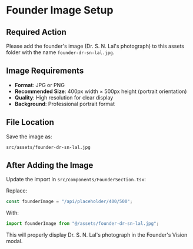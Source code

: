 # Founder Image Setup

## Required Action

Please add the founder's image (Dr. S. N. Lal's photograph) to this assets folder with the name `founder-dr-sn-lal.jpg`.

## Image Requirements

- **Format**: JPG or PNG
- **Recommended Size**: 400px width × 500px height (portrait orientation)
- **Quality**: High resolution for clear display
- **Background**: Professional portrait format

## File Location

Save the image as:
```
src/assets/founder-dr-sn-lal.jpg
```

## After Adding the Image

Update the import in `src/components/FounderSection.tsx`:

Replace:
```typescript
const founderImage = "/api/placeholder/400/500";
```

With:
```typescript
import founderImage from "@/assets/founder-dr-sn-lal.jpg";
```

This will properly display Dr. S. N. Lal's photograph in the Founder's Vision modal.